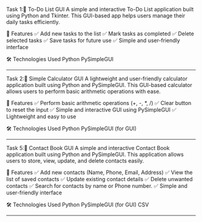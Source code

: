 Task 1:📌 To-Do List GUI
A simple and interactive To-Do List application built using Python and Tkinter. This GUI-based app helps users manage their daily tasks efficiently.

🚀 Features
✅ Add new tasks to the list
✅ Mark tasks as completed
✅ Delete selected tasks
✅ Save tasks for future use
✅ Simple and user-friendly interface

🛠️ Technologies Used
Python
PySimpleGUI

_______________________________________________________________________________________________________________________________________________________________________________

Task 2:🧮 Simple Calculator GUI
A lightweight and user-friendly calculator application built using Python and PySimpleGUI. This GUI-based calculator allows users to perform basic arithmetic operations with ease.

🚀 Features
✅ Perform basic arithmetic operations (+, -, *, /)
✅ Clear button to reset the input
✅ Simple and interactive GUI using PySimpleGUI
✅ Lightweight and easy to use

🛠️ Technologies Used
Python
PySimpleGUI (for GUI)

________________________________________________________________________________________________________________________________________________________________________________

Task 5:📖 Contact Book GUI
A simple and interactive Contact Book application built using Python and PySimpleGUI. This application allows users to store, view, update, and delete contacts easily.

🚀 Features
✅ Add new contacts (Name, Phone, Email, Address)
✅ View the list of saved contacts
✅ Update existing contact details
✅ Delete unwanted contacts
✅ Search for contacts by name or Phone number.
✅ Simple and user-friendly interface

🛠️ Technologies Used
Python
PySimpleGUI (for GUI)
CSV 

________________________________________________________________________________________________________________________________________________________________________________
